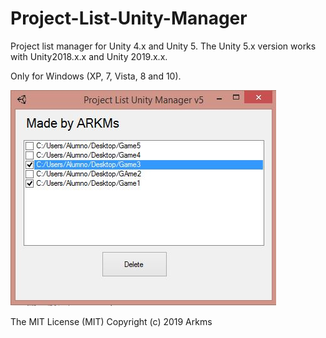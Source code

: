 # Project-List-Unity-Manager
Project list manager for Unity 4.x and Unity 5. The Unity 5.x version works with Unity2018.x.x and Unity 2019.x.x.

Only for Windows (XP, 7, Vista, 8 and 10).

![](Doc/projeclistcapture.jpg)  


The MIT License (MIT) 
Copyright (c) 2019 Arkms
